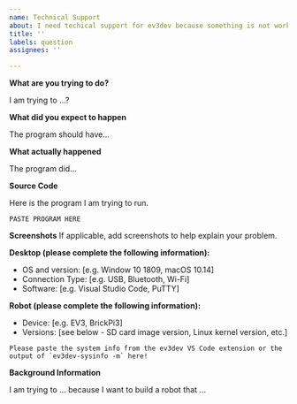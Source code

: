 ```yaml
---
name: Technical Support
about: I need techical support for ev3dev because something is not working right
title: ''
labels: question
assignees: ''

---
```


**What are you trying to do?**

I am trying to ...?

**What did you expect to happen**

The program should have...

**What actually happened**

The program did...


**Source Code**

Here is the program I am trying to run.

```
PASTE PROGRAM HERE
```

**Screenshots**
If applicable, add screenshots to help explain your problem.

**Desktop (please complete the following information):**
 - OS and version: [e.g. Window 10 1809, macOS 10.14]
 - Connection Type: [e.g. USB, Bluetooth, Wi-Fi]
 - Software: [e.g. Visual Studio Code, PuTTY]

**Robot (please complete the following information):**
 - Device: [e.g. EV3, BrickPi3]
 - Versions: [see below - SD card image version, Linux kernel version, etc.]

```
Please paste the system info from the ev3dev VS Code extension or the output of `ev3dev-sysinfo -m` here!
```


**Background Information**
<!-- Explaining the bigger picture helps give context to the problem -->

I am trying to ... because I want to build a robot that ...
